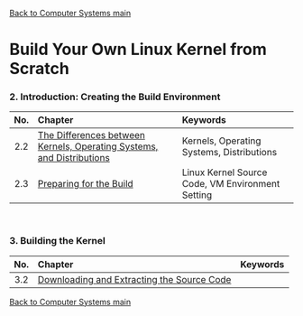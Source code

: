 [Back to Computer Systems main](../../../README.md)

# Build Your Own Linux Kernel from Scratch

### 2. Introduction: Creating the Build Environment
|No.|Chapter|Keywords|
|:-:|:------|:-------|
|2.2|[The Differences between Kernels, Operating Systems, and Distributions](2_2/note.md)|Kernels, Operating Systems, Distributions|
|2.3|[Preparing for the Build](2_3/note.md)|Linux Kernel Source Code, VM Environment Setting|

<br>

### 3. Building the Kernel
|No.|Chapter|Keywords|
|:-:|:------|:-------|
|3.2|[Downloading and Extracting the Source Code](3_2/note.md)||



[Back to Computer Systems main](../../../README.md)